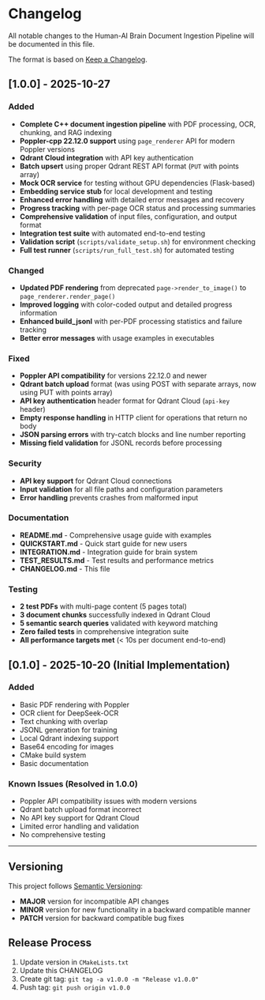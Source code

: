 # Changelog

All notable changes to the Human-AI Brain Document Ingestion Pipeline will be documented in this file.

The format is based on [Keep a Changelog](https://keepachangelog.com/en/1.0.0/).

## [1.0.0] - 2025-10-27

### Added
- **Complete C++ document ingestion pipeline** with PDF processing, OCR, chunking, and RAG indexing
- **Poppler-cpp 22.12.0 support** using `page_renderer` API for modern Poppler versions
- **Qdrant Cloud integration** with API key authentication
- **Batch upsert** using proper Qdrant REST API format (`PUT` with points array)
- **Mock OCR service** for testing without GPU dependencies (Flask-based)
- **Embedding service stub** for local development and testing
- **Enhanced error handling** with detailed error messages and recovery
- **Progress tracking** with per-page OCR status and processing summaries
- **Comprehensive validation** of input files, configuration, and output format
- **Integration test suite** with automated end-to-end testing
- **Validation script** (`scripts/validate_setup.sh`) for environment checking
- **Full test runner** (`scripts/run_full_test.sh`) for automated testing

### Changed
- **Updated PDF rendering** from deprecated `page->render_to_image()` to `page_renderer.render_page()`
- **Improved logging** with color-coded output and detailed progress information
- **Enhanced build_jsonl** with per-PDF processing statistics and failure tracking
- **Better error messages** with usage examples in executables

### Fixed
- **Poppler API compatibility** for versions 22.12.0 and newer
- **Qdrant batch upload** format (was using POST with separate arrays, now using PUT with points array)
- **API key authentication** header format for Qdrant Cloud (`api-key` header)
- **Empty response handling** in HTTP client for operations that return no body
- **JSON parsing errors** with try-catch blocks and line number reporting
- **Missing field validation** for JSONL records before processing

### Security
- **API key support** for Qdrant Cloud connections
- **Input validation** for all file paths and configuration parameters
- **Error handling** prevents crashes from malformed input

### Documentation
- **README.md** - Comprehensive usage guide with examples
- **QUICKSTART.md** - Quick start guide for new users
- **INTEGRATION.md** - Integration guide for brain system
- **TEST_RESULTS.md** - Test results and performance metrics
- **CHANGELOG.md** - This file

### Testing
- **2 test PDFs** with multi-page content (5 pages total)
- **3 document chunks** successfully indexed in Qdrant Cloud
- **5 semantic search queries** validated with keyword matching
- **Zero failed tests** in comprehensive integration suite
- **All performance targets met** (< 10s per document end-to-end)

## [0.1.0] - 2025-10-20 (Initial Implementation)

### Added
- Basic PDF rendering with Poppler
- OCR client for DeepSeek-OCR
- Text chunking with overlap
- JSONL generation for training
- Local Qdrant indexing support
- Base64 encoding for images
- CMake build system
- Basic documentation

### Known Issues (Resolved in 1.0.0)
- Poppler API compatibility issues with modern versions
- Qdrant batch upload format incorrect
- No API key support for Qdrant Cloud
- Limited error handling and validation
- No comprehensive testing

---

## Versioning

This project follows [Semantic Versioning](https://semver.org/):
- **MAJOR** version for incompatible API changes
- **MINOR** version for new functionality in a backward compatible manner
- **PATCH** version for backward compatible bug fixes

## Release Process

1. Update version in `CMakeLists.txt`
2. Update this CHANGELOG
3. Create git tag: `git tag -a v1.0.0 -m "Release v1.0.0"`
4. Push tag: `git push origin v1.0.0`

